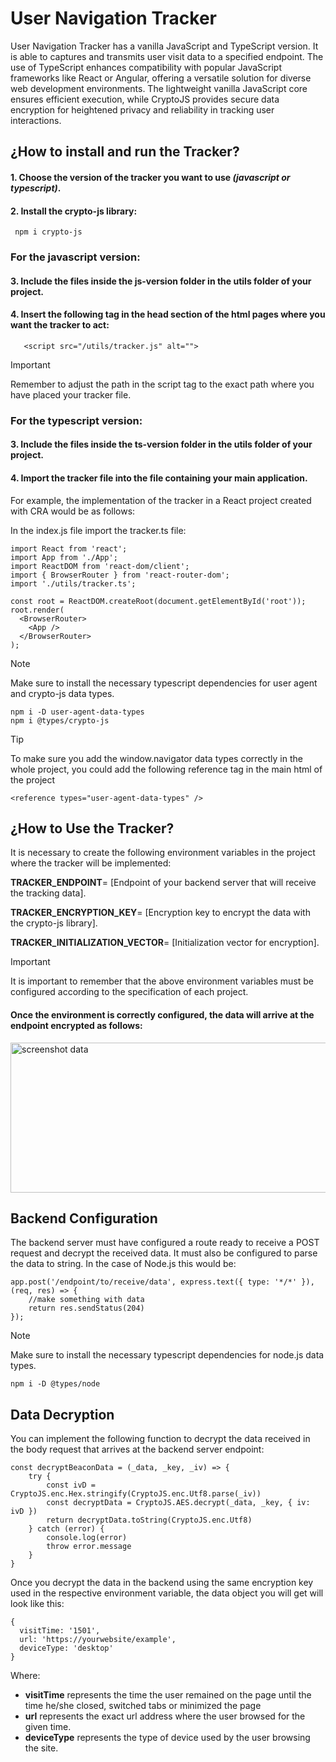 # **User Navigation Tracker**

User Navigation Tracker has a vanilla JavaScript and TypeScript version. It is able to captures and transmits user visit data to a specified endpoint. The use of TypeScript enhances compatibility with popular JavaScript frameworks like React or Angular, offering a versatile solution for diverse web development environments. The lightweight vanilla JavaScript core ensures efficient execution, while CryptoJS provides secure data encryption for heightened privacy and reliability in tracking user interactions.


## ¿How to install and run the Tracker?

#### **1. Choose the version of the tracker you want to use *(javascript or typescript)*.**

#### **2. Install the crypto-js library:**

  
     npm i crypto-js


### **For the javascript version:** 

#### **3. Include the files inside the js-version folder in the utils folder of your project.**

#### 4. Insert the following tag in the head section of the html pages where you want the tracker to act:


       <script src="/utils/tracker.js" alt="">


> [!IMPORTANT]
> Remember to adjust the path in the script tag to the exact path where you have placed your tracker file.

### **For the typescript version:**

#### **3. Include the files inside the ts-version folder in the utils folder of your project.**

#### 4. Import the tracker file into the file containing your main application.

  For example, the implementation of the tracker in a React project created with CRA would be as follows:

  In the index.js file import the tracker.ts file:


    import React from 'react';
    import App from './App';
    import ReactDOM from 'react-dom/client';
    import { BrowserRouter } from 'react-router-dom';
    import './utils/tracker.ts';
  
    const root = ReactDOM.createRoot(document.getElementById('root'));
    root.render(
      <BrowserRouter>
        <App />
      </BrowserRouter>
    );


> [!NOTE]
> Make sure to install the necessary typescript dependencies for user agent and crypto-js data types.

    npm i -D user-agent-data-types
    npm i @types/crypto-js
    
    
> [!TIP]
> To make sure you add the window.navigator data types correctly in the whole project, you could add the following reference tag in the main html of the project

    <reference types="user-agent-data-types" />
    

## ¿How to Use the Tracker?

It is necessary to create the following environment variables in the project where the tracker will be implemented:


**TRACKER_ENDPOINT**= [Endpoint of your backend server that will receive the tracking data].


**TRACKER_ENCRYPTION_KEY**= [Encryption key to encrypt the data with the crypto-js library].


**TRACKER_INITIALIZATION_VECTOR**= [Initialization vector for encryption].


> [!IMPORTANT]
> It is important to remember that the above environment variables must be configured according to the specification of each project.


#### Once the environment is correctly configured, the data will arrive at the endpoint encrypted as follows:


<image src="./img/sc_data.png" align="center" width="850px" height="240px" alt="screenshot data"/>


## Backend Configuration

The backend server must have configured a route ready to receive a POST request and decrypt the received data. It must also be configured to parse the data to string. 
In the case of Node.js this would be:


    app.post('/endpoint/to/receive/data', express.text({ type: '*/*' }), (req, res) => {
        //make something with data
        return res.sendStatus(204)
    });


> [!NOTE]
> Make sure to install the necessary typescript dependencies for node.js data types.

    npm i -D @types/node


## Data Decryption

You can implement the following function to decrypt the data received in the body request that arrives at the backend server endpoint:

    const decryptBeaconData = (_data, _key, _iv) => {
        try {
            const ivD = CryptoJS.enc.Hex.stringify(CryptoJS.enc.Utf8.parse(_iv))
            const decryptData = CryptoJS.AES.decrypt(_data, _key, { iv: ivD })
            return decryptData.toString(CryptoJS.enc.Utf8)
        } catch (error) {
            console.log(error)
            throw error.message
        }
    }

Once you decrypt the data in the backend using the same encryption key used in the respective environment variable, the data object you will get will look like this:

    {
      visitTime: '1501',
      url: 'https://yourwebsite/example',
      deviceType: 'desktop'
    }

Where:

- **visitTime** represents the time the user remained on the page until the time he/she closed, switched tabs or minimized the page
- **url** represents the exact url address where the user browsed for the given time.
- **deviceType** represents the type of device used by the user browsing the site.
